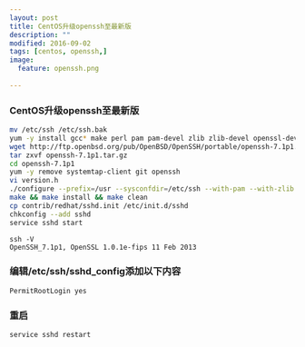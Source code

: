 ```yaml
---
layout: post
title: CentOS升级openssh至最新版
description: ""
modified: 2016-09-02
tags: [centos, openssh,]
image:
  feature: openssh.png
  
---
```


### CentOS升级openssh至最新版

~~~bash
mv /etc/ssh /etc/ssh.bak
yum -y install gcc* make perl pam pam-devel zlib zlib-devel openssl-devel
wget http://ftp.openbsd.org/pub/OpenBSD/OpenSSH/portable/openssh-7.1p1.tar.gz
tar zxvf openssh-7.1p1.tar.gz
cd openssh-7.1p1
yum -y remove systemtap-client git openssh
vi version.h
./configure --prefix=/usr --sysconfdir=/etc/ssh --with-pam --with-zlib --with-md5-passwords
make && make install && make clean
cp contrib/redhat/sshd.init /etc/init.d/sshd
chkconfig --add sshd
service sshd start
~~~

~~~
ssh -V
OpenSSH_7.1p1, OpenSSL 1.0.1e-fips 11 Feb 2013
~~~

### 编辑/etc/ssh/sshd_config添加以下内容
`PermitRootLogin yes`
 
### 重启
~~~
service sshd restart
~~~
